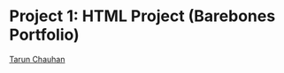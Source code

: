 # Project 1: HTML Project (Barebones Portfolio)

[Tarun Chauhan](https://tarunrajput.netlify.app)


